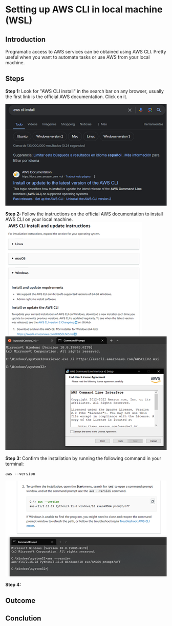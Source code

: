 # Setting up AWS CLI in local machine (WSL)

## Introduction
Programatic access to AWS services can be obtained using AWS CLI.
Pretty useful when you want to automate tasks or use AWS from your local machine.

## Steps

**Step 1:** Look for "AWS CLI install" in the search bar on any browser, usually the first link is the official AWS documentation. Click on it.

![Web search for AWS CLI](images/cli001.png)

**Step 2:** Follow the instructions on the official AWS documentation to install AWS CLI on your local machine.
![Instructions01](images/cli002.png)
![Instructions02](images/cli003.png)

**Step 3:** Confirm the installation by running the following command in your terminal:

    aws --version

![Confirmation](images/cli004.png)

**Step 4:**

## Outcome

<outcome text>

## Conclution

<Conclution text>
